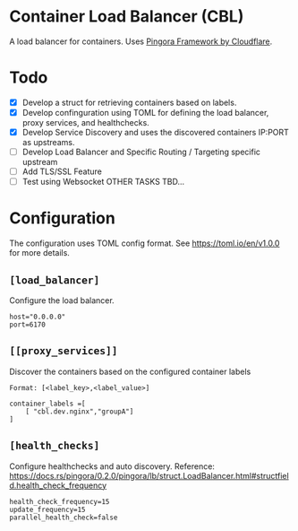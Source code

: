 # Container Load Balancer (CBL)

A load balancer for containers. Uses [Pingora Framework by Cloudflare](https://github.com/cloudflare/pingora).

# Todo
- [x] Develop a struct for retrieving containers based on labels.
- [x] Develop confinguration using TOML for defining the load balancer, proxy services, and healthchecks.
- [x] Develop Service Discovery and uses the discovered containers IP:PORT as upstreams.
- [ ] Develop Load Balancer and Specific Routing / Targeting specific upstream
- [ ] Add TLS/SSL Feature
- [ ] Test using Websocket
OTHER TASKS TBD...

# Configuration

The configuration uses TOML config format. See https://toml.io/en/v1.0.0 for more details.

## ```[load_balancer]```
Configure the load balancer.
```
host="0.0.0.0"
port=6170
```


## ```[[proxy_services]]```
Discover the containers based on the configured container labels
```
Format: [<label_key>,<label_value>]
```
```
container_labels =[
    [ "cbl.dev.nginx","groupA"]
]
```


## ```[health_checks]```
Configure healthchecks and auto discovery.
Reference: https://docs.rs/pingora/0.2.0/pingora/lb/struct.LoadBalancer.html#structfield.health_check_frequency
```
health_check_frequency=15
update_frequency=15
parallel_health_check=false
```

